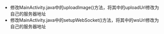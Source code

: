 - 修改MainActivity.java中的uploadImage()方法，将其中的uploadUrl修改为自己的服务器地址
- 修改MainActivity.java中的setupWebSocket()方法，将其中的wsUrl修改为自己的服务器地址